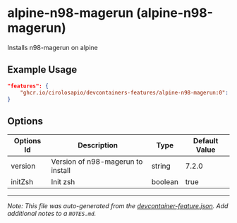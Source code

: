 
# alpine-n98-magerun (alpine-n98-magerun)

Installs n98-magerun on alpine

## Example Usage

```json
"features": {
    "ghcr.io/cirolosapio/devcontainers-features/alpine-n98-magerun:0": {}
}
```

## Options

| Options Id | Description | Type | Default Value |
|-----|-----|-----|-----|
| version | Version of n98-magerun to install | string | 7.2.0 |
| initZsh | Init zsh | boolean | true |



---

_Note: This file was auto-generated from the [devcontainer-feature.json](https://github.com/cirolosapio/devcontainers-features/blob/main/src/alpine-n98-magerun/devcontainer-feature.json).  Add additional notes to a `NOTES.md`._
